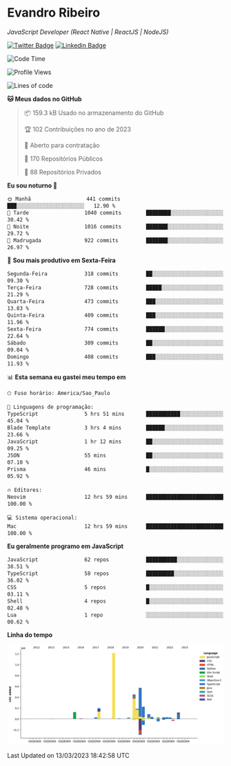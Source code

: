 # Evandro **Ribeiro**

*JavaScript Developer (React Native | ReactJS | NodeJS)*

[![Twitter Badge](https://img.shields.io/badge/-@ribeiroevandro-201B2D?style=flat-square&labelColor=201B2D&logo=twitter&logoColor=white&link=https://twitter.com/ribeiroevandro)](https://twitter.com/ribeiroevandro) 
[![Linkedin Badge](https://img.shields.io/badge/-Evandro%20Ribeiro-201B2D?style=flat-square&logo=Linkedin&logoColor=white&link=https://www.linkedin.com/in/ribeiroevandro)](https://www.linkedin.com/in/ribeiroevandro) 


<!--START_SECTION:waka-->
![Code Time](http://img.shields.io/badge/Code%20Time-3%2C149%20hrs%2034%20mins-blue)

![Profile Views](http://img.shields.io/badge/Visualizac%C3%B5es%20do%20perfil-30-blue)

![Lines of code](https://img.shields.io/badge/Desde%20o%20Hello%20World%20eu%20escrevi-3.4%20million%20linhas%20de%20c%C3%B3digo-blue)

**🐱 Meus dados no GitHub** 

> 📦 159.3 kB Usado no armazenamento do GitHub 
 > 
> 🏆 102 Contribuições no ano de 2023
 > 
> 💼 Aberto para contratação
 > 
> 📜 170 Repositórios Públicos 
 > 
> 🔑 88 Repositórios Privados 
 > 
**Eu sou noturno 🦉** 

```text
🌞 Manhã                  441 commits         ███░░░░░░░░░░░░░░░░░░░░░░   12.90 % 
🌆 Tarde                  1040 commits        ████████░░░░░░░░░░░░░░░░░   30.42 % 
🌃 Noite                  1016 commits        ███████░░░░░░░░░░░░░░░░░░   29.72 % 
🌙 Madrugada              922 commits         ███████░░░░░░░░░░░░░░░░░░   26.97 % 
```
📅 **Sou mais produtivo em Sexta-Feira** 

```text
Segunda-Feira            318 commits         ██░░░░░░░░░░░░░░░░░░░░░░░   09.30 % 
Terça-Feira              728 commits         █████░░░░░░░░░░░░░░░░░░░░   21.29 % 
Quarta-Feira             473 commits         ███░░░░░░░░░░░░░░░░░░░░░░   13.83 % 
Quinta-Feira             409 commits         ███░░░░░░░░░░░░░░░░░░░░░░   11.96 % 
Sexta-Feira              774 commits         ██████░░░░░░░░░░░░░░░░░░░   22.64 % 
Sábado                   309 commits         ██░░░░░░░░░░░░░░░░░░░░░░░   09.04 % 
Domingo                  408 commits         ███░░░░░░░░░░░░░░░░░░░░░░   11.93 % 
```


📊 **Esta semana eu gastei meu tempo em** 

```text
🕑︎ Fuso horário: America/Sao_Paulo

💬 Linguagens de programação: 
TypeScript               5 hrs 51 mins       ███████████░░░░░░░░░░░░░░   45.04 % 
Blade Template           3 hrs 4 mins        ██████░░░░░░░░░░░░░░░░░░░   23.66 % 
JavaScript               1 hr 12 mins        ██░░░░░░░░░░░░░░░░░░░░░░░   09.25 % 
JSON                     55 mins             ██░░░░░░░░░░░░░░░░░░░░░░░   07.10 % 
Prisma                   46 mins             █░░░░░░░░░░░░░░░░░░░░░░░░   05.92 % 

🔥 Editores: 
Neovim                   12 hrs 59 mins      █████████████████████████   100.00 % 

💻 Sistema operacional: 
Mac                      12 hrs 59 mins      █████████████████████████   100.00 % 
```

**Eu geralmente programo em JavaScript** 

```text
JavaScript               62 repos            ██████████░░░░░░░░░░░░░░░   38.51 % 
TypeScript               58 repos            █████████░░░░░░░░░░░░░░░░   36.02 % 
CSS                      5 repos             █░░░░░░░░░░░░░░░░░░░░░░░░   03.11 % 
Shell                    4 repos             █░░░░░░░░░░░░░░░░░░░░░░░░   02.48 % 
Lua                      1 repo              ░░░░░░░░░░░░░░░░░░░░░░░░░   00.62 % 
```



**Linha do tempo**

![Lines of Code chart](https://raw.githubusercontent.com/ribeiroevandro/ribeiroevandro/main/assets/bar_graph.png)


 Last Updated on 13/03/2023 18:42:58 UTC
<!--END_SECTION:waka-->
